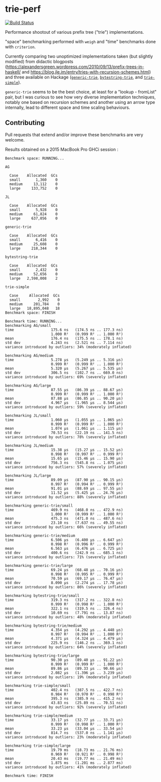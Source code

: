 # trie-perf

[![Build Status](https://travis-ci.org/ocramz/trie-perf.png)](https://travis-ci.org/ocramz/trie-perf)

Performance shootout of various prefix tree ("trie") implementations.

"space" benchmarking performed with `weigh` and "time" benchmarks done with `criterion`.

Currently comparing two unoptimized implementations taken (but slightly modified) from didactic blogposts (https://alexandersgreen.wordpress.com/2010/09/13/prefix-trees-in-haskell/ and https://blog.jle.im/entry/tries-with-recursion-schemes.html) and three available on Hackage ([`generic-trie`](https://hackage.haskell.org/package/generic-trie), [`bytestring-trie`](https://hackage.haskell.org/package/bytestring-trie), and [`trie-simple`](https://hackage.haskell.org/package/trie-simple)).

`generic-trie` seems to be the best choice, at least for a "lookup - fromList" pair, but I was curious to see how very diverse implementation techniques, notably one based on recursion schemes and another using an arrow type internally, lead to different space and time scaling behaviours.


## Contributing

Pull requests that extend and/or improve these benchmarks are very welcome.


Results obtained on a 2015 MacBook Pro GHCi session :


```
Benchmark space: RUNNING...

AG

  Case    Allocated  GCs
  small       1,360    0
  medium     13,112    0
  large     133,752    0

JL

  Case    Allocated  GCs
  small       5,928    0
  medium     61,824    0
  large     637,056    0

generic-trie

  Case    Allocated  GCs
  small       6,416    0
  medium     25,608    0
  large     218,344    0

bytestring-trie

  Case    Allocated  GCs
  small       2,432    0
  medium     52,656    0
  large   2,598,008    2

trie-simple

  Case     Allocated  GCs
  small        2,992    0
  medium     201,784    0
  large   18,895,048   18
Benchmark space: FINISH
```

```
Benchmark time: RUNNING...
benchmarking AG/small
time                 175.6 ns   (174.5 ns .. 177.3 ns)
                     1.000 R²   (0.999 R² .. 1.000 R²)
mean                 176.4 ns   (175.5 ns .. 178.1 ns)
std dev              4.243 ns   (2.521 ns .. 7.114 ns)
variance introduced by outliers: 34% (moderately inflated)

benchmarking AG/medium
time                 5.278 μs   (5.249 μs .. 5.316 μs)
                     0.999 R²   (0.999 R² .. 1.000 R²)
mean                 5.320 μs   (5.267 μs .. 5.535 μs)
std dev              306.5 ns   (102.7 ns .. 669.0 ns)
variance introduced by outliers: 69% (severely inflated)

benchmarking AG/large
time                 87.55 μs   (86.39 μs .. 88.67 μs)
                     0.999 R²   (0.999 R² .. 1.000 R²)
mean                 87.88 μs   (86.85 μs .. 90.20 μs)
std dev              4.967 μs   (1.965 μs .. 8.544 μs)
variance introduced by outliers: 59% (severely inflated)

benchmarking JL/small
time                 1.060 μs   (1.055 μs .. 1.065 μs)
                     0.999 R²   (0.999 R² .. 1.000 R²)
mean                 1.074 μs   (1.061 μs .. 1.115 μs)
std dev              70.53 ns   (22.19 ns .. 141.5 ns)
variance introduced by outliers: 78% (severely inflated)

benchmarking JL/medium
time                 15.38 μs   (15.27 μs .. 15.52 μs)
                     0.998 R²   (0.997 R² .. 0.999 R²)
mean                 15.65 μs   (15.46 μs .. 15.90 μs)
std dev              756.3 ns   (545.8 ns .. 1.075 μs)
variance introduced by outliers: 57% (severely inflated)

benchmarking JL/large
time                 89.09 μs   (87.90 μs .. 90.15 μs)
                     0.997 R²   (0.994 R² .. 0.999 R²)
mean                 91.01 μs   (88.69 μs .. 97.55 μs)
std dev              11.52 μs   (5.425 μs .. 24.76 μs)
variance introduced by outliers: 88% (severely inflated)

benchmarking generic-trie/small
time                 469.9 ns   (468.0 ns .. 472.9 ns)
                     1.000 R²   (0.999 R² .. 1.000 R²)
mean                 475.3 ns   (471.0 ns .. 487.6 ns)
std dev              23.10 ns   (7.637 ns .. 49.55 ns)
variance introduced by outliers: 66% (severely inflated)

benchmarking generic-trie/medium
time                 6.506 μs   (6.400 μs .. 6.647 μs)
                     0.998 R²   (0.996 R² .. 0.999 R²)
mean                 6.563 μs   (6.476 μs .. 6.725 μs)
std dev              400.6 ns   (242.9 ns .. 685.1 ns)
variance introduced by outliers: 71% (severely inflated)

benchmarking generic-trie/large
time                 69.24 μs   (68.48 μs .. 70.16 μs)
                     0.998 R²   (0.995 R² .. 0.999 R²)
mean                 70.59 μs   (69.17 μs .. 76.47 μs)
std dev              8.090 μs   (2.274 μs .. 17.78 μs)
variance introduced by outliers: 86% (severely inflated)

benchmarking bytestring-trie/small
time                 319.3 ns   (317.2 ns .. 322.8 ns)
                     0.999 R²   (0.998 R² .. 1.000 R²)
mean                 322.1 ns   (319.5 ns .. 326.4 ns)
std dev              10.69 ns   (7.791 ns .. 13.87 ns)
variance introduced by outliers: 48% (moderately inflated)

benchmarking bytestring-trie/medium
time                 4.354 μs   (4.292 μs .. 4.448 μs)
                     0.997 R²   (0.994 R² .. 1.000 R²)
mean                 4.371 μs   (4.324 μs .. 4.479 μs)
std dev              225.9 ns   (146.2 ns .. 369.1 ns)
variance introduced by outliers: 64% (severely inflated)

benchmarking bytestring-trie/large
time                 90.30 μs   (89.40 μs .. 91.22 μs)
                     0.999 R²   (0.999 R² .. 1.000 R²)
mean                 89.86 μs   (89.33 μs .. 90.66 μs)
std dev              2.082 μs   (1.396 μs .. 3.239 μs)
variance introduced by outliers: 19% (moderately inflated)

benchmarking trie-simple/small
time                 402.4 ns   (387.5 ns .. 422.7 ns)
                     0.984 R²   (0.970 R² .. 0.998 R²)
mean                 395.3 ns   (385.9 ns .. 415.2 ns)
std dev              43.83 ns   (25.89 ns .. 70.51 ns)
variance introduced by outliers: 92% (severely inflated)

benchmarking trie-simple/medium
time                 33.17 μs   (32.77 μs .. 33.71 μs)
                     0.999 R²   (0.998 R² .. 1.000 R²)
mean                 33.23 μs   (33.04 μs .. 33.54 μs)
std dev              814.7 ns   (537.0 ns .. 1.141 μs)
variance introduced by outliers: 23% (moderately inflated)

benchmarking trie-simple/large
time                 19.79 ms   (18.73 ms .. 21.76 ms)
                     0.969 R²   (0.921 R² .. 0.998 R²)
mean                 20.43 ms   (19.77 ms .. 21.49 ms)
std dev              1.875 ms   (1.201 ms .. 2.877 ms)
variance introduced by outliers: 41% (moderately inflated)

Benchmark time: FINISH

```
